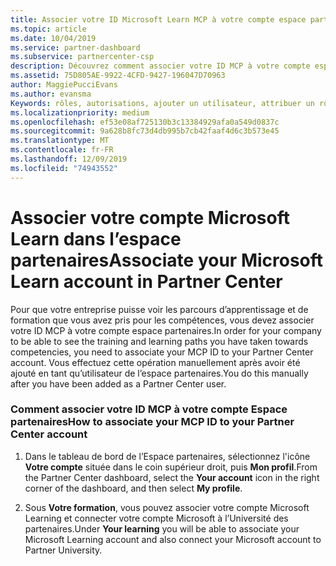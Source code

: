 ```yaml
---
title: Associer votre ID Microsoft Learn MCP à votre compte espace partenaires | Espace partenaires
ms.topic: article
ms.date: 10/04/2019
ms.service: partner-dashboard
ms.subservice: partnercenter-csp
description: Découvrez comment associer votre ID MCP à votre compte espace partenaires afin que votre entreprise puisse voir les parcours d’apprentissage et de formation que vous avez effectués dans le cadre des compétences.
ms.assetid: 75D805AE-9922-4CFD-9427-196047D70963
author: MaggiePucciEvans
ms.author: evansma
Keywords: rôles, autorisations, ajouter un utilisateur, attribuer un rôle, admin, agent, ID MCP, Microsoft Learn
ms.localizationpriority: medium
ms.openlocfilehash: ef53e08af725130b3c13384929afa0a549d0837c
ms.sourcegitcommit: 9a628b8fc73d4db995b7cb42faaf4d6c3b573e45
ms.translationtype: MT
ms.contentlocale: fr-FR
ms.lasthandoff: 12/09/2019
ms.locfileid: "74943552"
---
```

# <a name="associate-your-microsoft-learn-account-in-partner-center"></a><span data-ttu-id="ee312-104">Associer votre compte Microsoft Learn dans l’espace partenaires</span><span class="sxs-lookup"><span data-stu-id="ee312-104">Associate your Microsoft Learn account in Partner Center</span></span>

<span data-ttu-id="ee312-105">Pour que votre entreprise puisse voir les parcours d’apprentissage et de formation que vous avez pris pour les compétences, vous devez associer votre ID MCP à votre compte espace partenaires.</span><span class="sxs-lookup"><span data-stu-id="ee312-105">In order for your company to be able to see the training and learning paths you have taken towards competencies, you need to associate your MCP ID to your Partner Center account.</span></span> <span data-ttu-id="ee312-106">Vous effectuez cette opération manuellement après avoir été ajouté en tant qu’utilisateur de l’espace partenaires.</span><span class="sxs-lookup"><span data-stu-id="ee312-106">You do this manually after you have been added as a Partner Center user.</span></span>

### <a name="how-to-associate-your-mcp-id-to-your-partner-center-account"></a><span data-ttu-id="ee312-107">Comment associer votre ID MCP à votre compte Espace partenaires</span><span class="sxs-lookup"><span data-stu-id="ee312-107">How to associate your MCP ID to your Partner Center account</span></span>

1. <span data-ttu-id="ee312-108">Dans le tableau de bord de l’Espace partenaires, sélectionnez l'icône **Votre compte** située dans le coin supérieur droit, puis **Mon profil**.</span><span class="sxs-lookup"><span data-stu-id="ee312-108">From the Partner Center dashboard, select the **Your account** icon in the right corner of the dashboard, and then select **My profile**.</span></span>

2. <span data-ttu-id="ee312-109">Sous **Votre formation**, vous pouvez associer votre compte Microsoft Learning et connecter votre compte Microsoft à l’Université des partenaires.</span><span class="sxs-lookup"><span data-stu-id="ee312-109">Under **Your learning** you will be able to associate your Microsoft Learning account and also connect your Microsoft account to Partner University.</span></span>
